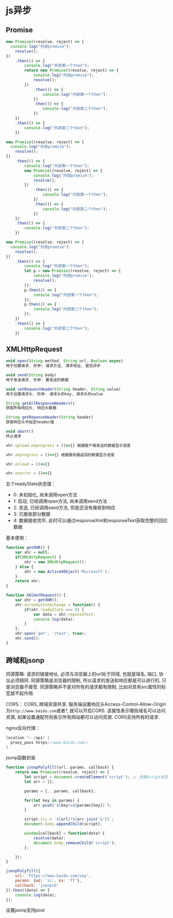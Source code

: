 # js异步
## Promise
```js
new Promise((resolve, reject) => {
  console.log("外部promise");
	resolve();
})
	.then(() => {
		console.log("外部第一个then");
		return new Promise((resolve, reject) => {
			console.log("内部promise");
			resolve();
		})
			.then(() => {
				console.log("内部第一个then");
			})
			.then(() => {
				console.log("内部第二个then");
			})
	})
	.then(() => {
		console.log("外部第二个then");
	})
```
```js
new Promise((resolve, reject) => {
  console.log("外部promise");
	resolve();
})
	.then(() => {
		console.log("外部第一个then");
		new Promise((resolve, reject) => {
			console.log("内部promise");
			resolve();
		})
			.then(() => {
				console.log("内部第一个then");
			})
			.then(() => {
				console.log("内部第二个then");
			})
	})
	.then(() => {
		console.log("外部第二个then");
	})
```
```js
new Promise((resolve, reject) => {
  console.log("外部promise");
	resolve();
})
	.then(() => {
		console.log("外部第一个then");
		let p = new Promise((resolve, reject) => {
			console.log("内部promise");
			resolve();
		});
		p.then(() => {
			console.log("内部第一个then");
		});
		p.then(() => {
			console.log("内部第二个then");
		});
	})
	.then(() => {
		console.log("外部第二个then");
	})
```

## XMLHttpRequest
```js
void open(String method, String url, Boolean async)
用于创建请求, 形参: 请求方法, 请求地址, 是否异步

void send(String body)
用于发送请求, 形参: 要发送的数据

void setRequestHeader(String header, String value)
用于设置请求头, 形参: 请求头的key, 请求头的value

String getAllResponseHeaders()
获取所有响应头, 响应头数据

String getReponseHeader(String header)
获取响应头中指定header值

void abort()
终止请求

xhr.upload.onprogress = ()=>{} 根据客户端发送的数据显示进度

xhr.onprogress = ()=>{} 根据服务器返回的数据显示进度

xhr.onload = ()=>{}

xhr.onerror = ()=>{}
```
五个readyState状态值：
- 0: 未初始化, 尚未调用open方法
- 1: 启动, 已经调用open方法, 尚未调用send方法
- 2: 发送, 已经调用send方法, 但是还没有接收到响应
- 3: 已接收部分数据
- 4: 数据接收完毕, 此时可以通过responseXml和responseText获取完整的回应数据

基本使用：
```js
function getXHR() {
    var xhr = null;
    if(XMLHttpRequest) {
        xhr = new XMLHttpRequest();
    } else {
        xhr = new ActiveXObject('Microsoft');
    }
    return xhr;
}

function XmlGetRequest() {
    var xhr = getXHR();
    xhr.onreadystatechange = function() {
        if(xhr.readyState === 4) {
            var data = xhr.reponseText;
            console.log(data);
        }
    };
    xhr.open('get', '/test', true);
    xhr.send();
}
```

## 跨域和jsonp
同源策略: 请求的链接地址, 必须与浏览器上的url处于同域, 也就是域名, 端口, 协议必须相同. 同源策略是浏览器的限制, 所以请求的发送和响应都是可以进行的, 只是浏览器不接受. 同源策略并不是对所有的请求都有限制, 比如对具有src属性的标签就不起作用.

CORS：
CORS, 跨域资源共享. 服务端设置响应头Access-Control-Allow-Origin为`http://www.baidu.com`或者*, 就可以开启CORS. 该属性表示哪些域名可以访问资源, 如果设置通配符则表示所有网站都可以访问资源. CORS支持所有的请求.

nginx反向代理：
```c
location ^~ /api/ {
  proxy_pass https://www.baidu.com/;
}
```

jsonp函数封装
```js
function jsonpPolyfill(url, params, callback) {
    return new Promise((resolve, reject) => {
        let script = document.createElement('script'); // 创建script标签
        let arr = [];

        params = {...params, callback};

        for(let key in params) {
            arr.push(`${key}=${params[key]}`);
        }

        script.src = `${url}?${arr.join('&')}`;
        document.body.appendChild(script);

        window[callback] = function(data) {
            resolve(data);
            document.body.removeChild('script');
        };

    });
}

jsonpPolyfill({
    url: 'https://www.baidu.com/say',
    params: {wd: 'ii', ks: 'ff'},
    callback: 'jsonpcb'
}).then((data) => {
    console.log(data);
});
```

设置jsonp支持post